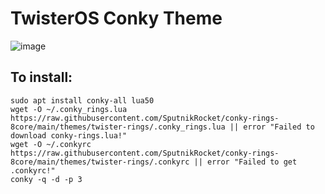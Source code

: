 # TwisterOS Conky Theme

![image](https://github.com/SputnikRocket/conky-rings-8core/assets/108942763/acdb8cf9-a9ad-4505-9818-e16da8b9a4de)


## To install: 
```
sudo apt install conky-all lua50
wget -O ~/.conky_rings.lua https://raw.githubusercontent.com/SputnikRocket/conky-rings-8core/main/themes/twister-rings/.conky_rings.lua || error "Failed to download conky-rings.lua!"
wget -O ~/.conkyrc https://raw.githubusercontent.com/SputnikRocket/conky-rings-8core/main/themes/twister-rings/.conkyrc || error "Failed to get .conkyrc!"
conky -q -d -p 3
```
